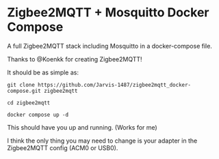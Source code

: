 # Zigbee2MQTT + Mosquitto Docker Compose
A full Zigbee2MQTT stack including Mosquitto in a docker-compose file.

Thanks to @Koenkk for creating Zigbee2MQTT!

It should be as simple as:
```
git clone https://github.com/Jarvis-1487/zigbee2mqtt_docker-compose.git zigbee2mqtt
```

```
cd zigbee2mqtt
``` 

```
docker compose up -d
```

This should have you up and running. (Works for me)

I think the only thing you may need to change is your adapter in the Zigbee2MQTT config (ACM0 or USB0).
